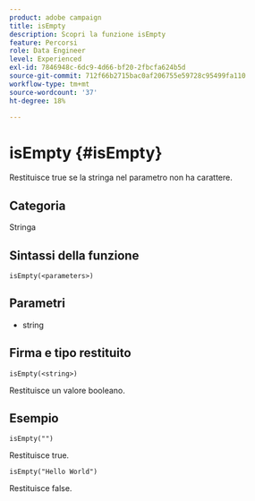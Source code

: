 ```yaml
---
product: adobe campaign
title: isEmpty
description: Scopri la funzione isEmpty
feature: Percorsi
role: Data Engineer
level: Experienced
exl-id: 7846948c-6dc9-4d66-bf20-2fbcfa624b5d
source-git-commit: 712f66b2715bac0af206755e59728c95499fa110
workflow-type: tm+mt
source-wordcount: '37'
ht-degree: 18%

---
```


# isEmpty {#isEmpty}

Restituisce true se la stringa nel parametro non ha carattere.

## Categoria

Stringa

## Sintassi della funzione

`isEmpty(<parameters>)`

## Parametri

* string

## Firma e tipo restituito

`isEmpty(<string>)`

Restituisce un valore booleano.

## Esempio

`isEmpty("")`

Restituisce true.

`isEmpty("Hello World")`

Restituisce false.
